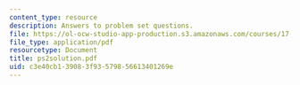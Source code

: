 ```yaml
---
content_type: resource
description: Answers to problem set questions.
file: https://ol-ocw-studio-app-production.s3.amazonaws.com/courses/17-881-game-theory-and-political-theory-fall-2004/c3e40cb139083f93579856613401269e_ps2solution.pdf
file_type: application/pdf
resourcetype: Document
title: ps2solution.pdf
uid: c3e40cb1-3908-3f93-5798-56613401269e
---
```

